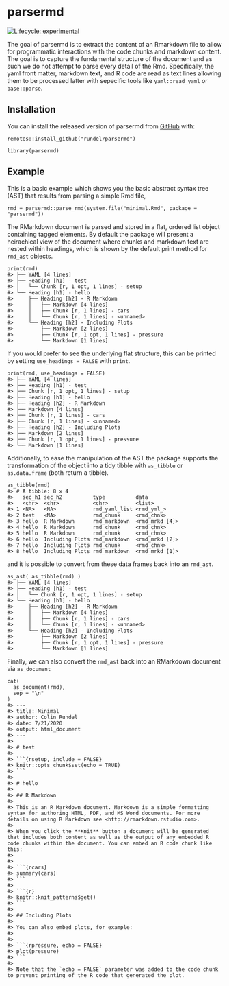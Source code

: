
<!-- README.md is generated from README.Rmd. Please edit that file -->

parsermd
========

<!-- badges: start -->

[![Lifecycle:
experimental](https://img.shields.io/badge/lifecycle-experimental-orange.svg)](https://www.tidyverse.org/lifecycle/#experimental)
<!-- badges: end -->

The goal of parsermd is to extract the content of an Rmarkdown file to
allow for programmatic interactions with the code chunks and markdown
content. The goal is to capture the fundamental structure of the
document and as such we do not attempt to parse every detail of the Rmd.
Specifically, the yaml front matter, markdown text, and R code are read
as text lines allowing them to be processed latter with sepecific tools
like `yaml::read_yaml` or `base::parse`.

Installation
------------

You can install the released version of parsermd from
[GitHub](https://github.com/rundel/parsermd) with:

    remotes::install_github("rundel/parsermd")

    library(parsermd)

Example
-------

This is a basic example which shows you the basic abstract syntax tree
(AST) that results from parsing a simple Rmd file,

    rmd = parsermd::parse_rmd(system.file("minimal.Rmd", package = "parsermd"))

The RMarkdown document is parsed and stored in a flat, ordered list
object containing tagged elements. By default the package will present a
heirachical view of the document where chunks and markdown text are
nested within headings, which is shown by the default print method for
`rmd_ast` objects.

    print(rmd)
    #> ├── YAML [4 lines]
    #> ├── Heading [h1] - test
    #> │   └── Chunk [r, 1 opt, 1 lines] - setup
    #> └── Heading [h1] - hello
    #>     ├── Heading [h2] - R Markdown
    #>     │   ├── Markdown [4 lines]
    #>     │   ├── Chunk [r, 1 lines] - cars
    #>     │   └── Chunk [r, 1 lines] - <unnamed>
    #>     └── Heading [h2] - Including Plots
    #>         ├── Markdown [2 lines]
    #>         ├── Chunk [r, 1 opt, 1 lines] - pressure
    #>         └── Markdown [1 lines]

If you would prefer to see the underlying flat structure, this can be
printed by setting `use_headings = FALSE` with `print`.

    print(rmd, use_headings = FALSE)
    #> ├── YAML [4 lines]
    #> ├── Heading [h1] - test
    #> ├── Chunk [r, 1 opt, 1 lines] - setup
    #> ├── Heading [h1] - hello
    #> ├── Heading [h2] - R Markdown
    #> ├── Markdown [4 lines]
    #> ├── Chunk [r, 1 lines] - cars
    #> ├── Chunk [r, 1 lines] - <unnamed>
    #> ├── Heading [h2] - Including Plots
    #> ├── Markdown [2 lines]
    #> ├── Chunk [r, 1 opt, 1 lines] - pressure
    #> └── Markdown [1 lines]

Additionally, to ease the manipulation of the AST the package supports
the transformation of the object into a tidy tibble with `as_tibble` or
`as.data.frame` (both return a tibble).

    as_tibble(rmd)
    #> # A tibble: 8 x 4
    #>   sec_h1 sec_h2          type          data          
    #>   <chr>  <chr>           <chr>         <list>        
    #> 1 <NA>   <NA>            rmd_yaml_list <rmd_yml_>    
    #> 2 test   <NA>            rmd_chunk     <rmd_chnk>    
    #> 3 hello  R Markdown      rmd_markdown  <rmd_mrkd [4]>
    #> 4 hello  R Markdown      rmd_chunk     <rmd_chnk>    
    #> 5 hello  R Markdown      rmd_chunk     <rmd_chnk>    
    #> 6 hello  Including Plots rmd_markdown  <rmd_mrkd [2]>
    #> 7 hello  Including Plots rmd_chunk     <rmd_chnk>    
    #> 8 hello  Including Plots rmd_markdown  <rmd_mrkd [1]>

and it is possible to convert from these data frames back into an
`rmd_ast`.

    as_ast( as_tibble(rmd) )
    #> ├── YAML [4 lines]
    #> ├── Heading [h1] - test
    #> │   └── Chunk [r, 1 opt, 1 lines] - setup
    #> └── Heading [h1] - hello
    #>     ├── Heading [h2] - R Markdown
    #>     │   ├── Markdown [4 lines]
    #>     │   ├── Chunk [r, 1 lines] - cars
    #>     │   └── Chunk [r, 1 lines] - <unnamed>
    #>     └── Heading [h2] - Including Plots
    #>         ├── Markdown [2 lines]
    #>         ├── Chunk [r, 1 opt, 1 lines] - pressure
    #>         └── Markdown [1 lines]

Finally, we can also convert the `rmd_ast` back into an RMarkdown
document via `as_document`

    cat(
      as_document(rmd),
      sep = "\n"
    )
    #> ---
    #> title: Minimal
    #> author: Colin Rundel
    #> date: 7/21/2020
    #> output: html_document
    #> ---
    #> 
    #> # test
    #> 
    #> ```{rsetup, include = FALSE}
    #> knitr::opts_chunk$set(echo = TRUE)
    #> ```
    #> 
    #> # hello
    #> 
    #> ## R Markdown
    #> 
    #> This is an R Markdown document. Markdown is a simple formatting syntax for authoring HTML, PDF, and MS Word documents. For more details on using R Markdown see <http://rmarkdown.rstudio.com>.
    #> 
    #> When you click the **Knit** button a document will be generated that includes both content as well as the output of any embedded R code chunks within the document. You can embed an R code chunk like this:
    #> 
    #> 
    #> ```{rcars}
    #> summary(cars)
    #> ```
    #> 
    #> ```{r}
    #> knitr::knit_patterns$get()
    #> ```
    #> 
    #> ## Including Plots
    #> 
    #> You can also embed plots, for example:
    #> 
    #> 
    #> ```{rpressure, echo = FALSE}
    #> plot(pressure)
    #> ```
    #> 
    #> Note that the `echo = FALSE` parameter was added to the code chunk to prevent printing of the R code that generated the plot.
